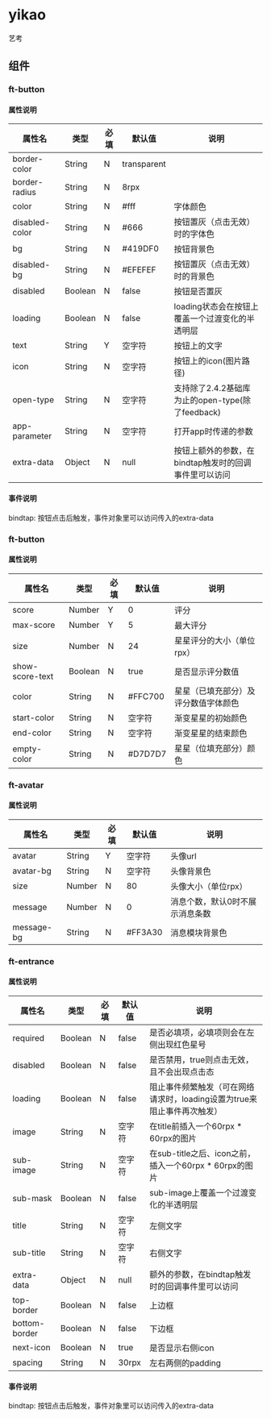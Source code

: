 # yikao
艺考

## 组件
### ft-button
#### 属性说明
| 属性名 | 类型 | 必填 | 默认值 | 说明 |
| --- | --- | --- | --- | --- |
| border-color | String | N | transparent |  |
| border-radius | String | N | 8rpx |  |
| color | String | N | #fff | 字体颜色 |
| disabled-color | String | N | #666 | 按钮置灰（点击无效）时的字体色 |
| bg | String | N | #419DF0 | 按钮背景色 |
| disabled-bg | String | N | #EFEFEF | 按钮置灰（点击无效）时的背景色 |
| disabled | Boolean | N | false | 按钮是否置灰 |
| loading | Boolean | N | false | loading状态会在按钮上覆盖一个过渡变化的半透明层 |
| text | String | Y | 空字符 | 按钮上的文字 |
| icon | String | N | 空字符 | 按钮上的icon(图片路径) |
| open-type | String | N | 空字符 | 支持除了2.4.2基础库为止的open-type(除了feedback) |
| app-parameter | String | N | 空字符 | 打开app时传递的参数 |
| extra-data | Object | N | null | 按钮上额外的参数，在bindtap触发时的回调事件里可以访问 |
#### 事件说明
bindtap:
按钮点击后触发，事件对象里可以访问传入的extra-data

### ft-button
#### 属性说明
| 属性名 | 类型 | 必填 | 默认值 | 说明 |
| --- | --- | --- | --- | --- |
| score | Number | Y | 0 | 评分 |
| max-score | Number | Y | 5 | 最大评分 |
| size | Number | N | 24 | 星星评分的大小（单位rpx） |
| show-score-text | Boolean | N | true | 是否显示评分数值 |
| color | String | N | #FFC700 | 星星（已填充部分）及评分数值字体颜色 |
| start-color | String | N | 空字符 | 渐变星星的初始颜色 |
| end-color | String | N | 空字符 | 渐变星星的结束颜色 |
| empty-color | String | N | #D7D7D7 | 星星（位填充部分）颜色 |

### ft-avatar
#### 属性说明
| 属性名 | 类型 | 必填 | 默认值 | 说明 |
| --- | --- | --- | --- | --- |
| avatar | String | Y | 空字符 | 头像url |
| avatar-bg | String | N | 空字符 | 头像背景色 |
| size | Number | N | 80 | 头像大小（单位rpx） |
| message | Number | N | 0 | 消息个数，默认0时不展示消息条数 |
| message-bg | String | N | #FF3A30 | 消息模块背景色 |

### ft-entrance
#### 属性说明
| 属性名 | 类型 | 必填 | 默认值 | 说明 |
| --- | --- | --- | --- | --- |
| required | Boolean | N | false | 是否必填项，必填项则会在左侧出现红色星号 |
| disabled | Boolean | N | false | 是否禁用，true则点击无效，且不会出现点击态 |
| loading | Boolean | N | false | 阻止事件频繁触发（可在网络请求时，loading设置为true来阻止事件再次触发） |
| image | String | N | 空字符 | 在title前插入一个60rpx * 60rpx的图片 |
| sub-image | String | N | 空字符 | 在sub-title之后、icon之前，插入一个60rpx * 60rpx的图片 |
| sub-mask | Boolean | N | false | sub-image上覆盖一个过渡变化的半透明层 |
| title | String | N | 空字符 | 左侧文字 |
| sub-title | String | N | 空字符 | 右侧文字 |
| extra-data | Object | N | null | 额外的参数，在bindtap触发时的回调事件里可以访问 |
| top-border | Boolean | N | false | 上边框 |
| bottom-border | Boolean | N | false | 下边框 |
| next-icon | Boolean | N | true | 是否显示右侧icon |
| spacing | String | N | 30rpx | 左右两侧的padding |
#### 事件说明
bindtap:
按钮点击后触发，事件对象里可以访问传入的extra-data

